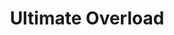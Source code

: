 ---
menu_item_image_url: "/images/pizza-6.jpg"
title: "Ultimate Overload"
menu_item_price: "$20.00"
menu_item_content: "A small river named Duden flows by their place and supplies"
type: "menu_price"
---